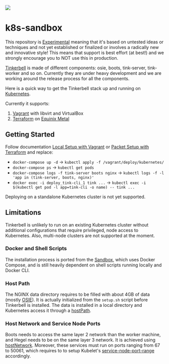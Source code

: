 ![](https://img.shields.io/badge/Stability-Experimental-red.svg)

# k8s-sandbox

This repository is [Experimental](https://github.com/packethost/standards/blob/master/experimental-statement.md) meaning that it's based on untested ideas or techniques and not yet established or finalized or involves a radically new and innovative style! This means that support is best effort (at best!) and we strongly encourage you to NOT use this in production.

[Tinkerbell](https://tinkerbell.org/) is made of different components: osie, boots, tink-server, tink-worker and so on. Currently they are under heavy development and we are working around the release process for all the components.

Here is a quick way to get the Tinkerbell stack up and running on [Kubernetes](https://kubernetes.io/).

Currently it supports:

1. [Vagrant](https://www.vagrantup.com/) with libvirt and VirtualBox
2. [Terraform](https://www.terraform.io/) on [Equinix Metal](https://metal.equinix.com/)

## Getting Started

Follow documentation [Local Setup with Vagrant](https://docs.tinkerbell.org/setup/local-vagrant/) or [Packet Setup with Terraform](https://docs.tinkerbell.org/setup/packet-terraform/) and replace:

- `docker-compose up -d` → `kubectl apply -f /vagrant/deploy/kubernetes/`
- `docker-compose ps` → `kubectl get pods`
- `docker-compose logs -f tink-server boots nginx` → `kubectl logs -f -l 'app in (tink-server, boots, nginx)'`
- `docker exec -i deploy_tink-cli_1 tink ...` → `kubectl exec -i $(kubectl get pod -l app=tink-cli -o name) -- tink ...`

Deploying on a standalone Kubernetes cluster is not yet supported.

## Limitations

Tinkerbell is unlikely to run on an existing Kubernetes cluster without additional configurations that require privileged, node access to Kubernetes. Also, multi-node clusters are not supported at the moment.

### Docker and Shell Scripts

The installation process is ported from the [Sandbox](https://github.com/tinkerbell/sandbox), which uses Docker Compose, and is still heavily dependent on shell scripts running locally and Docker CLI.

### Host Path

The NGINX data directory requires to be filled with about 4GB of data (mostly [OSIE](https://github.com/tinkerbell/osie)). It is actually initialized from the `setup.sh` script before Tinkerbell is installed. The data is installed in a local directory and Kubernetes access it through a [hostPath](https://kubernetes.io/docs/concepts/storage/volumes/#hostpath).

### Host Network and Service Node Ports

Boots needs to access the same layer 2 network than the worker machine, and Hegel needs to be on the same layer 3 network. It is achieved using [hostNetwork](https://kubernetes.io/docs/concepts/policy/pod-security-policy/#host-namespaces). Moreover, these services must run on ports ranging from 67 to 50061, which requires to to setup Kubelet's [service-node-port-range](https://kubernetes.io/docs/concepts/services-networking/service/#nodeport) accordingly.
